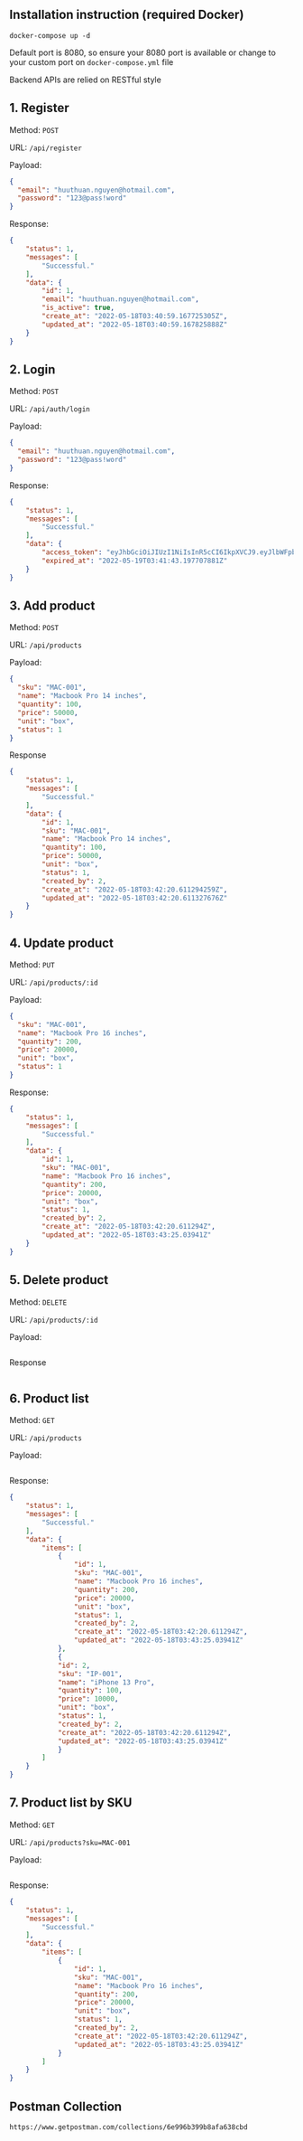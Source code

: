 ## Installation instruction (required Docker)
```docker-compose up -d```
 
Default port is 8080, so ensure your 8080 port is available or change to your custom port on `docker-compose.yml` file

Backend APIs are relied on RESTful style
## 1. Register
Method: `POST`

URL: `/api/register`

Payload:
```json
{
  "email": "huuthuan.nguyen@hotmail.com",
  "password": "123@pass!word"
}
```
Response:
```json
{
    "status": 1,
    "messages": [
        "Successful."
    ],
    "data": {
        "id": 1,
        "email": "huuthuan.nguyen@hotmail.com",
        "is_active": true,
        "create_at": "2022-05-18T03:40:59.167725305Z",
        "updated_at": "2022-05-18T03:40:59.167825888Z"
    }
}
```

## 2. Login
Method: `POST`

URL: `/api/auth/login`

Payload:
```json
{
  "email": "huuthuan.nguyen@hotmail.com",
  "password": "123@pass!word"
}
```
Response:
```json
{
    "status": 1,
    "messages": [
        "Successful."
    ],
    "data": {
        "access_token": "eyJhbGciOiJIUzI1NiIsInR5cCI6IkpXVCJ9.eyJlbWFpbCI6Imh1dXRodWFuLm5ndXllbkBob3RtYWlsLmNvbSIsImV4cCI6MTY1MjkzMTcwM30.H5jjQzsbgXuEuK1XQT5t4wf6dB99TkygOxkFr-KY36o",
        "expired_at": "2022-05-19T03:41:43.197707881Z"
    }
}
```

## 3. Add product
Method: `POST`

URL: `/api/products`

Payload:
```json
{
  "sku": "MAC-001",
  "name": "Macbook Pro 14 inches",
  "quantity": 100,
  "price": 50000,
  "unit": "box",
  "status": 1
}
```
Response
```json
{
    "status": 1,
    "messages": [
        "Successful."
    ],
    "data": {
        "id": 1,
        "sku": "MAC-001",
        "name": "Macbook Pro 14 inches",
        "quantity": 100,
        "price": 50000,
        "unit": "box",
        "status": 1,
        "created_by": 2,
        "create_at": "2022-05-18T03:42:20.611294259Z",
        "updated_at": "2022-05-18T03:42:20.611327676Z"
    }
}
```

## 4. Update product
Method: `PUT`

URL: `/api/products/:id`

Payload:
```json
{
  "sku": "MAC-001",
  "name": "Macbook Pro 16 inches",
  "quantity": 200,
  "price": 20000,
  "unit": "box",
  "status": 1
}
```
Response:
```json
{
    "status": 1,
    "messages": [
        "Successful."
    ],
    "data": {
        "id": 1,
        "sku": "MAC-001",
        "name": "Macbook Pro 16 inches",
        "quantity": 200,
        "price": 20000,
        "unit": "box",
        "status": 1,
        "created_by": 2,
        "create_at": "2022-05-18T03:42:20.611294Z",
        "updated_at": "2022-05-18T03:43:25.03941Z"
    }
}
```

## 5. Delete product
Method: `DELETE`

URL: `/api/products/:id`

Payload:
```json

```
Response
```json
```

## 6. Product list
Method: `GET`

URL: `/api/products`

Payload:
```json

```
Response:
```json
{
    "status": 1,
    "messages": [
        "Successful."
    ],
    "data": {
        "items": [
            {
                "id": 1,
                "sku": "MAC-001",
                "name": "Macbook Pro 16 inches",
                "quantity": 200,
                "price": 20000,
                "unit": "box",
                "status": 1,
                "created_by": 2,
                "create_at": "2022-05-18T03:42:20.611294Z",
                "updated_at": "2022-05-18T03:43:25.03941Z"
            },
            {
            "id": 2,
            "sku": "IP-001",
            "name": "iPhone 13 Pro",
            "quantity": 100,
            "price": 10000,
            "unit": "box",
            "status": 1,
            "created_by": 2,
            "create_at": "2022-05-18T03:42:20.611294Z",
            "updated_at": "2022-05-18T03:43:25.03941Z"
            }
        ]
    }
}
```

## 7. Product list by SKU
Method: `GET`

URL: `/api/products?sku=MAC-001`

Payload:
```json

```
Response:
```json
{
    "status": 1,
    "messages": [
        "Successful."
    ],
    "data": {
        "items": [
            {
                "id": 1,
                "sku": "MAC-001",
                "name": "Macbook Pro 16 inches",
                "quantity": 200,
                "price": 20000,
                "unit": "box",
                "status": 1,
                "created_by": 2,
                "create_at": "2022-05-18T03:42:20.611294Z",
                "updated_at": "2022-05-18T03:43:25.03941Z"
            }
        ]
    }
}
```

## Postman Collection
`https://www.getpostman.com/collections/6e996b399b8afa638cbd`